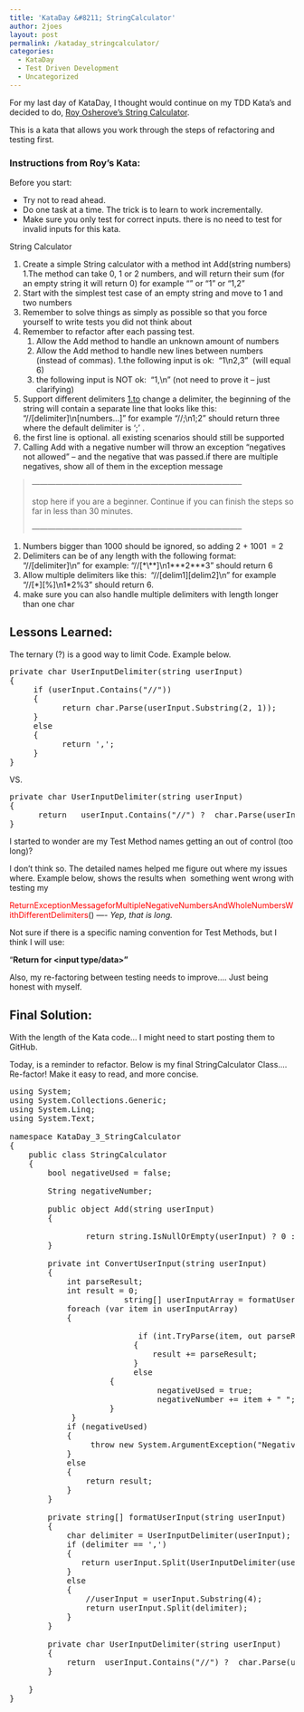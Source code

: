 ```yaml
---
title: 'KataDay &#8211; StringCalculator'
author: 2joes
layout: post
permalink: /kataday_stringcalculator/
categories:
  - KataDay
  - Test Driven Development
  - Uncategorized
---
```

For my last day of KataDay, I thought would continue on my TDD Kata&#8217;s and decided to do, [Roy Osherove&#8217;s String Calculator][1].

This is a kata that allows you work through the steps of refactoring and testing first.

### Instructions from Roy&#8217;s Kata:

Before you start:

  * Try not to read ahead.
  * Do one task at a time. The trick is to learn to work incrementally.
  * Make sure you only test for correct inputs. there is no need to test for invalid inputs for this kata.

<!--more-->

String Calculator

  1. Create a simple String calculator with a method int Add(string numbers) 1.The method can take 0, 1 or 2 numbers, and will return their sum (for an empty string it will return 0) for example “” or “1” or “1,2”
  2. Start with the simplest test case of an empty string and move to 1 and two numbers
  3. Remember to solve things as simply as possible so that you force yourself to write tests you did not think about
  4. Remember to refactor after each passing test. 
      1. Allow the Add method to handle an unknown amount of numbers
      2. Allow the Add method to handle new lines between numbers (instead of commas). 1.the following input is ok:  “1\n2,3”  (will equal 6)
      3. the following input is NOT ok:  “1,\n” (not need to prove it &#8211; just clarifying)
  5. Support different delimiters [1.to][2] change a delimiter, the beginning of the string will contain a separate line that looks like this:   “//[delimiter]\n[numbers…]” for example “//;\n1;2” should return three where the default delimiter is ‘;’ .
  6. the first line is optional. all existing scenarios should still be supported
  7. Calling Add with a negative number will throw an exception “negatives not allowed” &#8211; and the negative that was passed.if there are multiple negatives, show all of them in the exception message

> &#8212;&#8212;&#8212;&#8212;&#8212;&#8212;&#8212;&#8212;&#8212;&#8212;&#8212;&#8212;&#8212;&#8212;&#8212;&#8212;&#8212;&#8212;&#8212;&#8212;&#8212;&#8212;&#8212;&#8212;&#8212;&#8212;&#8211;
> 
> stop here if you are a beginner. Continue if you can finish the steps so far in less than 30 minutes.
> 
> &#8212;&#8212;&#8212;&#8212;&#8212;&#8212;&#8212;&#8212;&#8212;&#8212;&#8212;&#8212;&#8212;&#8212;&#8212;&#8212;&#8212;&#8212;&#8212;&#8212;&#8212;&#8212;&#8212;&#8212;&#8212;&#8212;&#8211;

  1. Numbers bigger than 1000 should be ignored, so adding 2 + 1001  = 2
  2. Delimiters can be of any length with the following format:  “//[delimiter]\n” for example: “//[\*\\*\*]\n1\*\*\*2\***3” should return 6
  3. Allow multiple delimiters like this:  “//\[delim1\]\[delim2\]\n” for example “//\[\*\]\[%\]\n1\*2%3” should return 6.
  4. make sure you can also handle multiple delimiters with length longer than one char

## Lessons Learned:

The ternary (?) is a good way to limit Code. Example below.

<pre class="lang:default decode:true" title="IF Statement">private char UserInputDelimiter(string userInput)
{
     if (userInput.Contains("//"))
     {
           return char.Parse(userInput.Substring(2, 1));
     }
     else
     {
           return ',';
     }
}</pre>

VS.

<pre class="lang:default decode:true">private char UserInputDelimiter(string userInput)
{
      return   userInput.Contains("//") ?  char.Parse(userInput.Substring(2, 1)) : ',';
}</pre>

I started to wonder are my Test Method names getting an out of control (too long)?

I don’t think so. The detailed names helped me figure out where my issues where. Example below, shows the results when  something went wrong with testing my

<span style="color: #ff0000;">ReturnExceptionMessageforMultipleNegativeNumbersAndWholeNumbersWithDifferentDelimiters</span>() &#8212;- *Yep, that is long.*

Not sure if there is a specific naming convention for Test Methods, but I think I will use:

“**Return <expected type> for <input type/data>”**

Also, my re-factoring between testing needs to improve…. Just being honest with myself.

## Final Solution:

With the length of the Kata code… I might need to start posting them to GitHub.

Today, is a reminder to refactor. Below is my final StringCalculator Class&#8230;. Re-factor! Make it easy to read, and more concise.

<pre class="lang:default decode:true" title="Example to refactor">using System;
using System.Collections.Generic;
using System.Linq;
using System.Text;

namespace KataDay_3_StringCalculator
{
	public class StringCalculator
	{
        bool negativeUsed = false;

        String negativeNumber;

		public object Add(string userInput)
		{

                return string.IsNullOrEmpty(userInput) ? 0 : ConvertUserInput(userInput);
		}

		private int ConvertUserInput(string userInput)
		{
			int parseResult;
			int result = 0;
                        string[] userInputArray = formatUserInput(userInput);
			foreach (var item in userInputArray)
			{

                           if (int.TryParse(item, out parseResult) &&  parseResult &gt;= 0)
                          {
                              result += parseResult;
                          }
                          else
	                 {
                               negativeUsed = true;
                               negativeNumber += item + " ";
	                 }
		     }
            if (negativeUsed)
            {
                 throw new System.ArgumentException("Negatives not allowed" + negativeNumber.ToString());
            }
            else
            {
                return result;
            }
		}

        private string[] formatUserInput(string userInput)
        {
            char delimiter = UserInputDelimiter(userInput);
            if (delimiter == ',')
            {
               return userInput.Split(UserInputDelimiter(userInput));
            }
            else
            {
                //userInput = userInput.Substring(4);
                return userInput.Split(delimiter);
            }
        }

		private char UserInputDelimiter(string userInput)
		{
            return	userInput.Contains("//") ?  char.Parse(userInput.Substring(2, 1)) : ',';
		}

	}
}</pre>

&nbsp;

 [1]: http://osherove.com/tdd-kata-1/
 [2]: http://1.to/